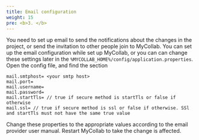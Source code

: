 ```yaml
---
title: Email configuration
weight: 15
pre: <b>3. </b>
---
```


You need to set up email to send the notifications about the changes in the project, or send the invitation to other people join to MyCollab. You can set up the email configuration while set up MyCollab, or you can can change these settings later in the `%MYCOLLAB_HOME%/config/application.properties`. Open the config file, and find the section
```
mail.smtphost= <your smtp host>
mail.port= 
mail.username=
mail.password=
mail.startTls= // true if secure method is startTls or false if otherwise
mail.ssl= // true if secure method is ssl or false if otherwise. SSl and startTls must not have the same true value
```

Change these properties to the appropriate values according to the email provider user manual. Restart MyCollab to take the change is affected.